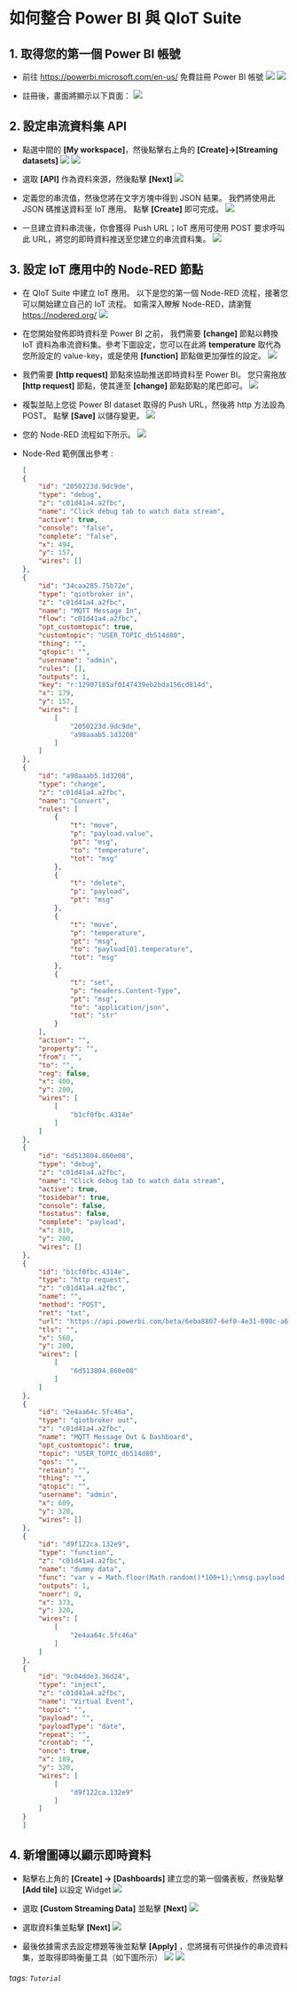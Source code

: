 # 如何整合 Power BI 與 QIoT Suite

## 1. 取得您的第一個 Power BI 帳號

- 前往 https://powerbi.microsoft.com/en-us/ 免費註冊 Power BI 帳號
  ![](zh-tw.assets/EjSaYPb.png)
  ![](zh-tw.assets/znPJO6F.png)

- 註冊後，畫面將顯示以下頁面：
  ![](zh-tw.assets/3XtwFn0.png)

## 2. 設定串流資料集 API

- 點選中間的 **\[My workspace\]**，然後點擊右上角的 **\[Create\]->\[Streaming datasets\]**
  ![](zh-tw.assets/RHwCn7t.png)
  ![](zh-tw.assets/A0bHYv4.png)


- 選取 **\[API\]** 作為資料來源，然後點擊 **\[Next\]**
  ![](zh-tw.assets/qwAw3LR.png)

- 定義您的串流值，然後您將在文字方塊中得到 JSON 結果。 我們將使用此 JSON 碼推送資料至 IoT 應用。 點擊 **\[Create\]** 即可完成。
  ![](zh-tw.assets/M0Yanqa.png)

- 一旦建立資料串流後，你會獲得 Push URL；IoT 應用可使用 POST 要求呼叫此 URL，將您的即時資料推送至您建立的串流資料集。
  ![](zh-tw.assets/VxBXVDl.png)


## 3. 設定 IoT 應用中的 Node-RED 節點

- 在 QIoT Suite 中建立 IoT 應用。 以下是您的第一個 Node-RED 流程，接著您可以開始建立自己的 IoT 流程。 如需深入瞭解 Node-RED，請瀏覽 https://nodered.org/
  ![](zh-tw.assets/GBmWP1i.png)

- 在您開始發佈即時資料至 Power BI 之前， 我們需要 **\[change\]** 節點以轉換 IoT 資料為串流資料集。參考下圖設定，您可以在此將 **temperature** 取代為您所設定的 value-key，或是使用 **\[function\]** 節點做更加彈性的設定。
  ![](zh-tw.assets/qNpZTPR.png)

- 我們需要 **\[http request\]** 節點來協助推送即時資料至 Power BI。 您只需拖放 **\[http request\]** 節點，使其連至 **\[change\]** 節點節點的尾巴即可。
  ![](zh-tw.assets/2NopiqU.png)

- 複製並貼上您從 Power BI dataset 取得的 Push URL，然後將 http 方法設為 POST。 點擊 **\[Save\]** 以儲存變更。
  ![](zh-tw.assets/2BMFY5a.png)

- 您的 Node-RED 流程如下所示。
  ![](zh-tw.assets/QgEHFD1.png)
  
- Node-Red 範例匯出參考 : 
    ```json
    [
    {
        "id": "2050223d.9dc9de",
        "type": "debug",
        "z": "c01d41a4.a2fbc",
        "name": "Click debug tab to watch data stream",
        "active": true,
        "console": "false",
        "complete": "false",
        "x": 494,
        "y": 157,
        "wires": []
    },
    {
        "id": "34caa285.75b72e",
        "type": "qiotbroker in",
        "z": "c01d41a4.a2fbc",
        "name": "MQTT Message In",
        "flow": "c01d41a4.a2fbc",
        "opt_customtopic": true,
        "customtopic": "USER_TOPIC_db514d80",
        "thing": "",
        "qtopic": "",
        "username": "admin",
        "rules": [],
        "outputs": 1,
        "key": "r:12907185af0147439eb2bda156cd814d",
        "x": 179,
        "y": 157,
        "wires": [
            [
                "2050223d.9dc9de",
                "a98aaab5.1d3208"
            ]
        ]
    },
    {
        "id": "a98aaab5.1d3208",
        "type": "change",
        "z": "c01d41a4.a2fbc",
        "name": "Convert",
        "rules": [
            {
                "t": "move",
                "p": "payload.value",
                "pt": "msg",
                "to": "temperature",
                "tot": "msg"
            },
            {
                "t": "delete",
                "p": "payload",
                "pt": "msg"
            },
            {
                "t": "move",
                "p": "temperature",
                "pt": "msg",
                "to": "payload[0].temperature",
                "tot": "msg"
            },
            {
                "t": "set",
                "p": "headers.Content-Type",
                "pt": "msg",
                "to": "application/json",
                "tot": "str"
            }
        ],
        "action": "",
        "property": "",
        "from": "",
        "to": "",
        "reg": false,
        "x": 400,
        "y": 200,
        "wires": [
            [
                "b1cf0fbc.4314e"
            ]
        ]
    },
    {
        "id": "6d513804.860e08",
        "type": "debug",
        "z": "c01d41a4.a2fbc",
        "name": "Click debug tab to watch data stream",
        "active": true,
        "tosidebar": true,
        "console": false,
        "tostatus": false,
        "complete": "payload",
        "x": 810,
        "y": 200,
        "wires": []
    },
    {
        "id": "b1cf0fbc.4314e",
        "type": "http request",
        "z": "c01d41a4.a2fbc",
        "name": "",
        "method": "POST",
        "ret": "txt",
        "url": "https://api.powerbi.com/beta/6eba8807-6ef0-4e31-890c-a6ecfbb98568/datasets/28c220f3-df96-41d4-a74e-a86db6743c49/rows?key=OzjegMmsmOm%2Bg6II%2Bnx1HTAio%2FhxCRZtKwt3TeA3uW4HyN2BT1SU2xJ%2F5RTq%2F2sLkm1sA5F02KxdilA3x41Phw%3D%3D",
        "tls": "",
        "x": 560,
        "y": 200,
        "wires": [
            [
                "6d513804.860e08"
            ]
        ]
    },
    {
        "id": "2e4aa64c.5fc46a",
        "type": "qiotbroker out",
        "z": "c01d41a4.a2fbc",
        "name": "MQTT Message Out & Dashboard",
        "opt_customtopic": true,
        "topic": "USER_TOPIC_db514d80",
        "qos": "",
        "retain": "",
        "thing": "",
        "qtopic": "",
        "username": "admin",
        "x": 609,
        "y": 320,
        "wires": []
    },
    {
        "id": "d9f122ca.132e9",
        "type": "function",
        "z": "c01d41a4.a2fbc",
        "name": "dummy data",
        "func": "var v = Math.floor(Math.random()*100+1);\nmsg.payload = {value:v};\nreturn msg;",
        "outputs": 1,
        "noerr": 0,
        "x": 373,
        "y": 320,
        "wires": [
            [
                "2e4aa64c.5fc46a"
            ]
        ]
    },
    {
        "id": "9c04dde3.36d24",
        "type": "inject",
        "z": "c01d41a4.a2fbc",
        "name": "Virtual Event",
        "topic": "",
        "payload": "",
        "payloadType": "date",
        "repeat": "",
        "crontab": "",
        "once": true,
        "x": 189,
        "y": 320,
        "wires": [
            [
                "d9f122ca.132e9"
            ]
        ]
    }
    ]
    ```


## 4. 新增圖磚以顯示即時資料

- 點擊右上角的 **\[Create\] -> \[Dashboards\]** 建立您的第一個儀表板，然後點擊 **\[Add tile\]** 以設定 Widget
  ![](zh-tw.assets/mUgibMa.png)

- 選取 **\[Custom Streaming Data\]** 並點擊 **\[Next\]**
  ![](zh-tw.assets/xRZ8VHp.png)
  
- 選取資料集並點擊 **\[Next\]**
  ![](zh-tw.assets/gaNfSVb.png)

- 最後依據需求去設定標題等後並點擊 **\[Apply\]** ，您將擁有可供操作的串流資料集，並取得即時衡量工具（如下圖所示）
  ![](zh-tw.assets/7XYV4AY.png)
  ![](zh-tw.assets/aDoOBLS.png)


###### tags: `Tutorial`